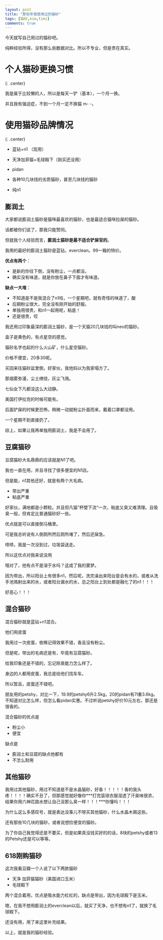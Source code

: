 ```yaml
---
layout: post
title: "那些年我使用过的猫砂"
tags: [猫砂,kim,timi]
comments: true
---
```




今天就写自己用过的猫砂吧。

纯粹经验所得，没有那么些数据对比。所以不专业，但是贵在真实。

# 个人猫砂更换习惯
{: .center}

我是属于比较懒的人，所以是每天一铲（基本），一个月一换。

并且我有强迫症，不到一个月一定不换猫 m- -。

# 使用猫砂品牌情况
{: .center}

- 蓝钻+n1 （现用）
- 天净加菲猫+毛球殿下（刚买还没用）
- pidan

- 各种10几块钱的劣质猫砂，甚至几块钱的猫砂
- 纯n1

## 膨润土

大家都说膨润土猫砂是猫咪最喜欢的猫砂，也是最适合猫咪拉屎的猫砂。

话都被你们说了，那我只能赞同。

但就我个人经验而言，**膨润土猫砂是最不适合铲屎官的**。



我用的最好的膨润土猫砂是蓝钻，everclean。99一箱的特价。

**优点有两个**：

- 是新的你往下倒，没有粉尘，一点都没。
- 确实没有味道，就是你放在鼻子下面才有味道。

**缺点一大堆**：

- 不知道是不是我混合了n1哈，一个星期吧，就有奇怪的味道了，酸
- 后期粉尘很大，完全没有刚开始的舒服。
- 单独用很贵，和n1一起用呢，粘底！
- 还是很贵，哎



我还用过印象最深的膨润土猫砂，是一个天猫20几块钱的叫neo的猫砂。

盒子是黄色的，有点星空的感觉。

猫砂名字也起的什么火山矿，什么星空猫砂。

价格不便宜，20多30呢。

买回来往猫砂盆里倒，好家伙，我他妈以为我家塌方了。

那烟雾弥漫，尘土缭绕，灰尘飞溅。

七仙女下凡都没这么大动静。

美国打伊拉克的时候可能有。

后面铲屎的时候更恐怖，稍微一动就粉尘扑面而来，戴着口罩都没用。



一个星期不到直接扔了。



综上，如果让我再单独用膨润土，我是不会用了。



## 豆腐猫砂

豆腐猫砂大名鼎鼎的应该就是N1了吧。

我也一直在用，并且寻找了很多便宜的N1店。

但是能，n1其他还好，就是有两个大毛病。

- 带出严重
- 粘底严重

好家伙，满地都是小颗粒。并且但凡猫”杯壁下流“一次，粘底又臭又难清理。且吸臭一般，但肯定比普通猫砂好一些。

优点就是可以直接倒马桶里。

可是我总听说有人倒厕所然后厕所堵了，然后还屎急。

啧啧，我是一次没到过，垃圾袋送走。

所以这优点对我来说没用



哦对了，他有点不是溶于水吗？这成了我的噩梦。

因为带出，所以阳台上有很多n1，然后呢，洗完澡出来阳台是会有水的，或者从洗手池溅射出来的水，或者阳台漏水的水，总之阳台上到处都是融化了的n1！！！

好恶心！！！



## 混合猫砂

混合猫砂就是蓝钻+n1混合。

他们用皮蛋

我用过一次皮蛋，依稀记得效果不错，香且没有粉尘。

但是呢，带出的毛病还是有，毕竟有豆腐猫砂。

给我印象还是不错的，忘记除臭能力怎么样了。

身边的人都用皮蛋，我总是给他们找车车。

所以暂且，皮蛋还不错吧。



朋友用的petshy，对比一下，19.9的petshy6升2.5kg，20的pidan有7l重3.6kg。不知道对比怎么样，但怎么看pidan实惠。不过听说petshy好价10元左右，那还是很香的。



混合猫砂的优点是

- 粉尘小
- 便宜

缺点是

- 膨润土和豆腐的缺点他都有
- 不怎么耐用



## 其他猫砂

我用过其他猫砂，用过不知道是不是水晶猫砂，好香！！！！！香的我头疼！！！！确实不丑了，但那感觉就好像你***打完篮球衣服湿透了汗臭味很浓，结果你用六神花路水想让自己没那么臭一样！！！***你懂吗！！！

为什么这么多感叹号，就是表达没事儿不呀买其他猫砂，什么水晶木屑这些。

还有那些10几块的猫砂，或者说想捡便宜的猫砂。

为了你自己我觉得还是不要买，但是如果真没钱买好的的话，8块的petshy或者13的Petshy还是可以等等。

## 618刚购猫砂

这次我看豆瓣一个人说了以下两款猫砂

- 天净 加菲猫猫砂（美国进口玉米）
- 毛球殿下

两个混合着用，优点是吸水能力杠杠的，缺点是带出，因为毛球殿下是玉米。

嗯，在我不想用膨润土的everclean以后，就买了天净，也不想有n1了，就换了毛球殿下。

还没有用，用了来这里补充结果。



以上，就是我的猫砂经验。